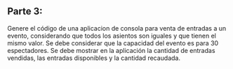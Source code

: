 ## Parte 3:
Genere el código de una aplicacion  de consola para venta de entradas a un evento, considerando que todos los asientos son iguales y que tienen el mismo valor. Se debe considerar que la capacidad del evento es para 30 espectadores. Se debe mostrar en la aplicación la cantidad de entradas vendidas, las entradas disponibles y la cantidad recaudada.

